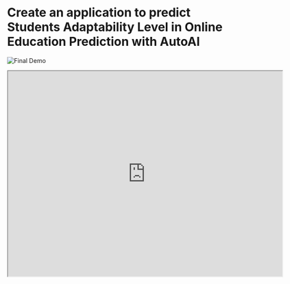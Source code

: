 # Create an application to predict Students Adaptability Level in Online Education Prediction with AutoAI

![Final Demo](https:/)

<iframe src="https://drive.google.com/file/d/1uXmokGqnZxxsFk6rIlv8ZRBMHbNPdWvd/preview" width="640" height="480" allow="autoplay"></iframe>
